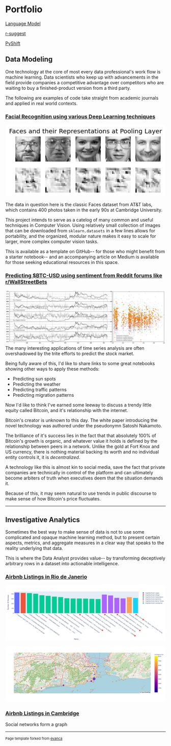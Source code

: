 # Portfolio

<!-- ---

## Big Data

Apache spark

**OLAP:**
Analytical processing

**OLTP:**
transactional processing

### Natural Language Processing

### Transactional Processing

--- -->

[Language Model](/readmes/semantics.md)

[r-suggest](/readmes/r_suggest.md)

[PyShift](/readmes/pyshift.md)


## Data Modeling

One technology at the core of most every data professional's work flow
is machine learning. Data scientists who keep up with advancements in
the field provide companies a competitive advantage over competitors
who are waiting to buy a finished-product version from a third party.

The following are examples of code take straight from academic journals
and applied in real world contexts.

### [Facial Recognition using various Deep Learning techniques](/projects/facial_recognition.md)

<img src="images/facial_recognition.png?raw=true"/>

The data in question here is the classic Faces dataset from AT&T labs,
which contains 400 photos taken in the early 90s at Cambridge University.

This project intends to serve as a catelog of many common and useful
techniques in Computer Vision. Using relatively small collection of images
that can be downloaded from `sklearn.datasets` in a few lines allows for
portability, and the organized, modular nature makes it easy to scale
for larger, more complex computer vision tasks.

This is available as a template on GitHub-- for those who might benefit
from a starter notebook-- and an accompanying article on Medium is
available for those seeking educational resources in this space.

### [Predicting $BTC-USD using sentiment from Reddit forums like r/WallStreetBets](/projects/btc.md)

<!-- ![btc_year](images/btc_forecast_YEAR.png) -->
![btc_year](images/btc_sentiment_components.png)
The many interesting applications of time series analysis are
often overshadowed by the trite efforts to predict the stock market.

Being fully aware of this, I'd like to share links to some great
notebooks showing other ways to apply these methods:

- Predicting sun spots
- Predicting the weather
- Predicting traffic patterns
- Predicting migration patterns

Now I'd like to think I've earned some leeway to discuss a trendy little
equity called Bitcoin, and it's relationship with the internet.

Bitcoin's creator is unknown to this day. The white paper introducing
the novel technology was authored under the pseudonymn Satoshi Nakamoto.

The brilliance of it's success lies in the fact that that absolutely 100%
of Bitcoin's growth is organic, and whatever value it holds is defined by
the relationship between peers in a network. Unlike the gold at Fort Knox
and US currency, there is nothing material backing its worth and no 
individual entity controls it, it is *decentralized*.

A technology like this is almost kin to social media, save the fact that
private companies are technically in control of the platform and can
ultimately become arbiters of truth when executives deem that
the situation demands it.

Because of this, it may seem natural to use trends in public discourse
to make sense of how Bitcoin's price fluctuates.

---

## Investigative Analytics

Sometimes the best way to make sense of data is not to use
some complicated and opaque machine learning method, but to
present certain aspects, metrics, and aggregate measures in
a clear way that speaks to the reality underlying that data.

This is where the Data Analyst provides value-- by transforming
deceptively arbitrary rows in a dataset into actionable intelligence.


### [Airbnb Listings in Rio de Janerio](/rio.md)

![](/images/bar.png)

![](/images/mapbox.png)

### [Airbnb Listings in Cambridge](/cambridge.md)

Social networks form a graph

---

<p style="font-size:11px">Page template forked from <a href="https://github.com/evanca/quick-portfolio">evanca</a></p>
<!-- Remove above link if you don't want to attibute -->
